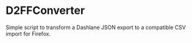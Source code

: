 # D2FFConverter
Simple script to transform a Dashlane JSON export to a compatible CSV import for Firefox. 
